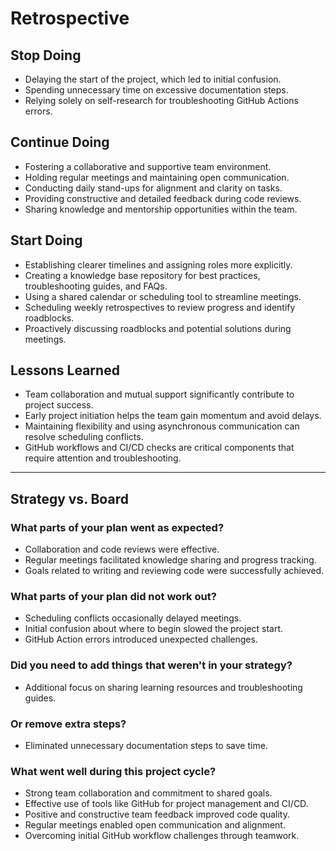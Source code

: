 
# Retrospective

## Stop Doing

- Delaying the start of the project, which led to initial confusion.  
- Spending unnecessary time on excessive documentation steps.  
- Relying solely on self-research for troubleshooting GitHub Actions errors.

## Continue Doing

- Fostering a collaborative and supportive team environment.  
- Holding regular meetings and maintaining open communication.  
- Conducting daily stand-ups for alignment and clarity on tasks.  
- Providing constructive and detailed feedback during code reviews.  
- Sharing knowledge and mentorship opportunities within the team.

## Start Doing

- Establishing clearer timelines and assigning roles more explicitly.  
- Creating a knowledge base repository for best practices, troubleshooting
  guides, and FAQs.  
- Using a shared calendar or scheduling tool to streamline meetings.  
- Scheduling weekly retrospectives to review progress and identify roadblocks.  
- Proactively discussing roadblocks and potential solutions during meetings.

## Lessons Learned

- Team collaboration and mutual support significantly contribute to project
  success.  
- Early project initiation helps the team gain momentum and avoid delays.  
- Maintaining flexibility and using asynchronous communication can resolve
  scheduling conflicts.  
- GitHub workflows and CI/CD checks are critical components that require
  attention and troubleshooting.
---
## Strategy vs. Board

### What parts of your plan went as expected?

- Collaboration and code reviews were effective.  
- Regular meetings facilitated knowledge sharing and progress tracking.  
- Goals related to writing and reviewing code were successfully achieved.

### What parts of your plan did not work out?

- Scheduling conflicts occasionally delayed meetings.  
- Initial confusion about where to begin slowed the project start.  
- GitHub Action errors introduced unexpected challenges.

### Did you need to add things that weren't in your strategy?

- Additional focus on sharing learning resources and troubleshooting guides.

### Or remove extra steps?

- Eliminated unnecessary documentation steps to save time.

### What went well during this project cycle?

- Strong team collaboration and commitment to shared goals.  
- Effective use of tools like GitHub for project management and CI/CD.  
- Positive and constructive team feedback improved code quality.  
- Regular meetings enabled open communication and alignment.  
- Overcoming initial GitHub workflow challenges through teamwork.
